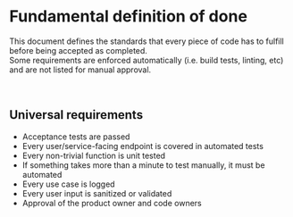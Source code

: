 # Fundamental definition of done

This document defines the standards that every piece of code has to fulfill before being accepted as completed.<br>
Some requirements are enforced automatically (i.e. build tests, linting, etc) and are not listed for manual approval.

<br>

## Universal requirements

- Acceptance tests are passed
- Every user/service-facing endpoint is covered in automated tests
- Every non-trivial function is unit tested
- If something takes more than a minute to test manually, it must be automated
- Every use case is logged
- Every user input is sanitized or validated
- Approval of the product owner and code owners
